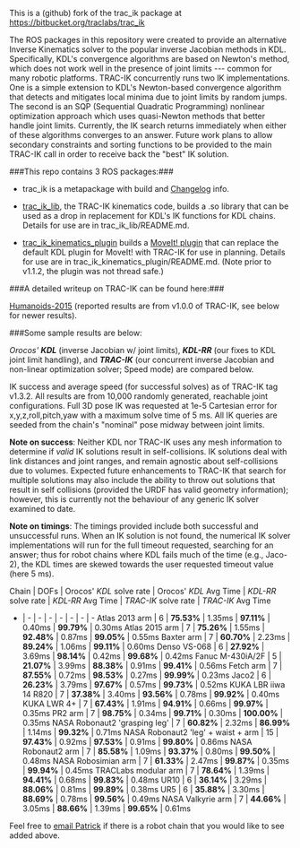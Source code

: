 This is a (github) fork of the trac_ik package at https://bitbucket.org/traclabs/trac_ik

The ROS packages in this repository were created to provide an alternative
Inverse Kinematics solver to the popular inverse Jacobian methods in KDL.
Specifically, KDL's convergence algorithms are based on Newton's method, which
does not work well in the presence of joint limits --- common for many robotic
platforms.  TRAC-IK concurrently runs two IK implementations.  One is a simple
extension to KDL's Newton-based convergence algorithm that detects and
mitigates local minima due to joint limits by random jumps.  The second is an
SQP (Sequential Quadratic Programming) nonlinear optimization approach which
uses quasi-Newton methods that better handle joint limits.  Currently, the IK
search returns immediately when either of these algorithms converges to an
answer.  Future work plans to allow secondary constraints and sorting
functions to be provided to the main TRAC-IK call in order to receive back the
"best" IK solution.

###This repo contains 3 ROS packages:###

- trac\_ik is a metapackage with build and [Changelog](https://bitbucket.org/traclabs/trac_ik/src/HEAD/trac_ik/CHANGELOG.rst) info.

- [trac\_ik\_lib](https://bitbucket.org/traclabs/trac_ik/src/HEAD/trac_ik_lib), the TRAC-IK kinematics code,
builds a .so library that can be used as a drop in replacement for KDL's IK
functions for KDL chains. Details for use are in trac\_ik\_lib/README.md.

- [trac\_ik\_kinematics\_plugin](https://bitbucket.org/traclabs/trac_ik/src/HEAD/trac_ik_kinematics_plugin) builds a [MoveIt! plugin](http://moveit.ros.org/documentation/concepts/#kinematics) that can
replace the default KDL plugin for MoveIt! with TRAC-IK for use in planning.
Details for use are in trac\_ik\_kinematics\_plugin/README.md. (Note prior to v1.1.2, the plugin was not thread safe.)

###A detailed writeup on TRAC-IK can be found here:###

[Humanoids-2015](https://personal.traclabs.com/~pbeeson/publications/b2hd-Beeson-humanoids-15.html) (reported results are from v1.0.0 of TRAC-IK, see below for newer results).

###Some sample results are below: 

_Orocos' **KDL**_ (inverse Jacobian w/ joint limits), _**KDL-RR**_ (our fixes to KDL joint limit handling), and _**TRAC-IK**_ (our concurrent inverse Jacobian and non-linear optimization solver; Speed mode) are compared below.

IK success and average speed (for successful solves) as of TRAC-IK tag v1.3.2.  All results are from 10,000 randomly generated, reachable joint configurations.  Full 3D pose IK was requested at 1e-5 Cartesian error for x,y,z,roll,pitch,yaw with a maximum solve time of 5 ms.  All IK queries are seeded from the chain's "nominal" pose midway between joint limits.

**Note on success**: Neither KDL nor TRAC-IK uses any mesh information to determine if _valid_ IK solutions result in self-collisions.  IK solutions deal with link distances and joint ranges, and remain agnostic about self-collisions due to volumes.  Expected future enhancements to TRAC-IK that search for multiple solutions may also include the ability to throw out solutions that result in self collisions (provided the URDF has valid geometry information); however, this is currently not the behaviour of any generic IK solver examined to date.

**Note on timings**: The timings provided include both successful and unsuccessful runs.  When an IK solution is not found, the numerical IK solver implementations will run for the full timeout requested, searching for an answer; thus for robot chains where KDL fails much of the time (e.g., Jaco-2), the KDL times are skewed towards the user requested timeout value (here 5 ms).  

Chain | DOFs | Orocos' _KDL_ solve rate | Orocos' _KDL_ Avg Time | _KDL-RR_ solve rate | _KDL-RR_ Avg Time | _TRAC-IK_ solve rate | _TRAC-IK_ Avg Time
- | - | - | - | - | - | - | -
Atlas 2013 arm | 6 | **75.53%** | 1.35ms | **97.11%** | 0.40ms | **99.79%** | 0.30ms
Atlas 2015 arm | 7 | **75.26%** | 1.55ms | **92.48%** | 0.87ms | **99.05%** | 0.55ms
Baxter arm | 7 | **60.70%** | 2.23ms | **89.24%** | 1.06ms | **99.11%** | 0.60ms
Denso VS-068 | 6 | **27.92%** | 3.69ms | **98.14%** | 0.42ms | **99.68%** | 0.42ms
Fanuc M-430iA/2F | 5 | **21.07%** | 3.99ms | **88.38%** | 0.91ms | **99.41%** | 0.56ms
Fetch arm | 7 | **87.55%** | 0.72ms | **98.53%** | 0.27ms | **99.99%** | 0.23ms
Jaco2 | 6 | **26.23%** | 3.79ms | **97.67%** | 0.57ms | **99.73%** | 0.52ms
KUKA LBR iiwa 14 R820 | 7 | **37.38%** | 3.40ms | **93.56%** | 0.78ms | **99.92%** | 0.40ms
KUKA LWR 4+ | 7 | **67.43%** | 1.91ms | **94.91%** | 0.66ms | **99.97%** | 0.35ms
PR2 arm | 7 | **98.75%** | 0.34ms | **99.71%** | 0.30ms | **100.00%** | 0.35ms
NASA Robonaut2 'grasping leg' | 7 | **60.82%** | 2.32ms | **86.99%** | 1.14ms | **99.32%** | 0.71ms
NASA Robonaut2 'leg' + waist + arm | 15 | **97.43%** | 0.92ms | **97.53%** | 0.91ms | **99.80%** | 0.86ms
NASA Robonaut2 arm | 7 | **85.58%** | 1.09ms | **93.37%** | 0.80ms | **99.50%** | 0.48ms
NASA Robosimian arm | 7 | **61.33%** | 2.47ms | **99.87%** | 0.35ms | **99.94%** | 0.45ms
TRACLabs modular arm | 7 | **78.64%** | 1.39ms | **94.41%** | 0.68ms | **99.83%** | 0.48ms
UR10 | 6 | **36.14%** | 3.29ms | **88.06%** | 0.81ms | **99.89%** | 0.38ms
UR5 | 6 | **35.88%** | 3.30ms | **88.69%** | 0.78ms | **99.56%** | 0.49ms
NASA Valkyrie arm | 7 | **44.66%** | 3.05ms | **88.66%** | 1.39ms | **99.65%** | 0.61ms

Feel free to [email Patrick](mailto:pbeeson@traclabs.com) if there is a robot chain that you would like to see added above.
